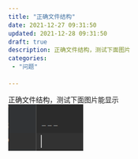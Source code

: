```yaml
---
title: "正确文件结构"
date: 2021-12-27 09:31:50 
updated: 2021-12-28 09:31:50 
draft: true
description: 正确文件结构，测试下面图片
categories: 
 - "问题"

---
```


正确文件结构，测试下面图片能显示  
![](https://raw.githubusercontent.com/lwmfjc/lwmfjc.github.io.resource/main/img/1640876199450.png)
